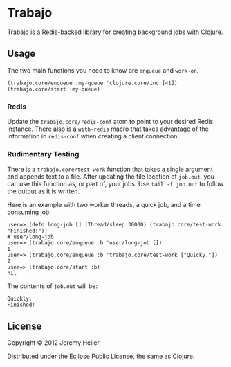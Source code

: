 # Trabajo

Trabajo is a Redis-backed library for creating background jobs with Clojure.

## Usage

The two main functions you need to know are `enqueue` and `work-on`.

    (trabajo.core/enqueue :my-queue 'clojure.core/inc [41])
    (trabajo.core/start :my-queue)

### Redis

Update the `trabajo.core/redis-conf` atom to point to your desired Redis instance. There also is a `with-redis` macro that takes advantage of the information in `redis-conf` when creating a client connection.

### Rudimentary Testing

There is a `trabajo.core/test-work` function that takes a single argument and appends text to a file. After updating the file location of `job.out`, you can use this function as, or part of, your jobs. Use `tail -f job.out` to follow the output as it is written.

Here is an example with two worker threads, a quick job, and a time consuming job:

    user=> (defn long-job [] (Thread/sleep 30000) (trabajo.core/test-work "Finished!"))
    #'user/long-job
    user=> (trabajo.core/enqueue :b 'user/long-job [])
    1
    user=> (trabajo.core/enqueue :b 'trabajo.core/test-work ["Quicky."])
    2
    user=> (trabajo.core/start :b)
    nil

The contents of `job.out` will be:

    Quickly.
    Finished!

## License

Copyright © 2012 Jeremy Heiler

Distributed under the Eclipse Public License, the same as Clojure.

